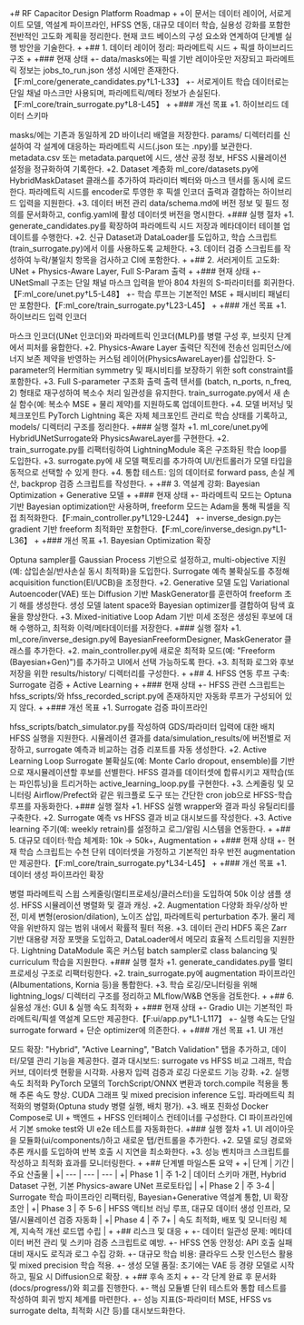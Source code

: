 +# RF Capacitor Design Platform Roadmap + +이 문서는 데이터 레이어, 서로게이트 모델, 역설계 파이프라인, HFSS 연동, 대규모 데이터 학습, 실용성 강화를 포함한 전반적인 고도화 계획을 정리한다. 현재 코드 베이스의 구성 요소와 연계하여 단계별 실행 방안을 기술한다. + +## 1. 데이터 레이어 정리: 파라메트릭 시드 + 픽셀 하이브리드 구조 + +### 현재 상태 +- data/masks에는 픽셀 기반 레이아웃만 저장되고 파라메트릭 정보는 jobs_to_run.json 생성 시에만 존재한다.【F:ml_core/generate_candidates.py†L1-L33】 +- 서로게이트 학습 데이터로는 단일 채널 마스크만 사용되며, 파라메트릭/메타 정보가 손실된다.【F:ml_core/train_surrogate.py†L8-L45】 + +### 개선 목표 +1. 하이브리드 데이터 스키마

masks/에는 기존과 동일하게 2D 바이너리 배열을 저장한다.
params/ 디렉터리를 신설하여 각 설계에 대응하는 파라메트릭 시드(.json 또는 .npy)를 보관한다.
metadata.csv 또는 metadata.parquet에 시드, 생산 공정 정보, HFSS 시뮬레이션 설정을 정규화하여 기록한다. +2. Dataset 계층화
ml_core/datasets.py에 HybridMaskDataset 클래스를 추가하여 파라미터 벡터와 마스크 텐서를 동시에 로드한다.
파라메트릭 시드를 encoder로 투영한 후 픽셀 인코더 출력과 결합하는 하이브리드 입력을 지원한다. +3. 데이터 버전 관리
data/schema.md에 버전 정보 및 필드 정의를 문서화하고, config.yaml에 활성 데이터셋 버전을 명시한다.
+### 실행 절차 +1. generate_candidates.py를 확장하여 파라메트릭 시드 저장과 메타데이터 테이블 업데이트를 수행한다. +2. 신규 Dataset과 DataLoader를 도입하고, 학습 스크립트(train_surrogate.py)에서 이를 사용하도록 교체한다. +3. 데이터 검증 스크립트를 작성하여 누락/불일치 항목을 검사하고 CI에 포함한다. + +## 2. 서러게이트 고도화: UNet + Physics-Aware Layer, Full S-Param 출력 + +### 현재 상태 +- UNetSmall 구조는 단일 채널 마스크 입력을 받아 804 차원의 S-파라미터를 회귀한다.【F:ml_core/unet.py†L5-L48】 +- 학습 루프는 기본적인 MSE + 패시비티 패널티만 포함한다.【F:ml_core/train_surrogate.py†L23-L45】 + +### 개선 목표 +1. 하이브리드 입력 인코더

마스크 인코더(UNet 인코더)와 파라메트릭 인코더(MLP)를 병렬 구성 후, 브릿지 단계에서 피처를 융합한다. +2. Physics-Aware Layer
출력단 직전에 전송선 임피던스/에너지 보존 제약을 반영하는 커스텀 레이어(PhysicsAwareLayer)를 삽입한다.
S-parameter의 Hermitian symmetry 및 패시비티를 보장하기 위한 soft constraint를 포함한다. +3. Full S-parameter 구조화 출력
출력 텐서를 (batch, n_ports, n_freq, 2) 형태로 재구성하여 복소수 처리 일관성을 유지한다.
train_surrogate.py에서 새 손실 함수(예: 복소수 MSE + 물리 제약)를 지원하도록 업데이트한다. +4. 모델 버저닝 및 체크포인트
PyTorch Lightning 혹은 자체 체크포인트 관리로 학습 상태를 기록하고, models/ 디렉터리 구조를 정리한다.
+### 실행 절차 +1. ml_core/unet.py에 HybridUNetSurrogate와 PhysicsAwareLayer를 구현한다. +2. train_surrogate.py를 리팩터링하여 LightningModule 혹은 구조화된 학습 loop를 도입한다. +3. surrogate.py에 새 모델 팩토리를 추가하여 UI/컨트롤러가 모델 타입을 동적으로 선택할 수 있게 한다. +4. 통합 테스트: 임의 데이터로 forward pass, 손실 계산, backprop 검증 스크립트를 작성한다. + +## 3. 역설계 강화: Bayesian Optimization + Generative 모델 + +### 현재 상태 +- 파라메트릭 모드는 Optuna 기반 Bayesian optimization만 사용하며, freeform 모드는 Adam을 통해 픽셀을 직접 최적화한다.【F:main_controller.py†L129-L244】 +- inverse_design.py는 gradient 기반 freeform 최적화만 포함한다.【F:ml_core/inverse_design.py†L1-L36】 + +### 개선 목표 +1. Bayesian Optimization 확장

Optuna sampler를 Gaussian Process 기반으로 설정하고, multi-objective 지원(예: 삽입손실/반사손실 동시 최적화)을 도입한다.
Surrogate 예측 불확실도를 추정해 acquisition function(EI/UCB)을 조정한다. +2. Generative 모델 도입
Variational Autoencoder(VAE) 또는 Diffusion 기반 MaskGenerator를 훈련하여 freeform 초기 해를 생성한다.
생성 모델 latent space와 Bayesian optimizer를 결합하여 탐색 효율을 향상한다. +3. Mixed-initiative Loop
Adam 기반 미세 조정은 생성된 후보에 대해 수행하고, 최적화 이력/메타데이터를 저장한다.
+### 실행 절차 +1. ml_core/inverse_design.py에 BayesianFreeformDesigner, MaskGenerator 클래스를 추가한다. +2. main_controller.py에 새로운 최적화 모드(예: "Freeform (Bayesian+Gen)")를 추가하고 UI에서 선택 가능하도록 한다. +3. 최적화 로그와 후보 저장을 위한 results/history/ 디렉터리를 구성한다. + +## 4. HFSS 연동 루프 구축: Surrogate 검증 + Active Learning + +### 현재 상태 +- HFSS 관련 스크립트는 hfss_scripts/와 hfss_recorded_script.py에 존재하지만 자동화 루프가 구성되어 있지 않다. + +### 개선 목표 +1. Surrogate 검증 파이프라인

hfss_scripts/batch_simulator.py를 작성하여 GDS/파라미터 입력에 대한 배치 HFSS 실행을 지원한다.
시뮬레이션 결과를 data/simulation_results/에 버전별로 저장하고, surrogate 예측과 비교하는 검증 리포트를 자동 생성한다. +2. Active Learning Loop
Surrogate 불확실도(예: Monte Carlo dropout, ensemble)를 기반으로 재시뮬레이션할 후보를 선별한다.
HFSS 결과를 데이터셋에 합류시키고 재학습(또는 파인튜닝)을 트리거하는 active_learning_loop.py를 구현한다. +3. 스케줄링 및 모니터링
Airflow/Prefect와 같은 워크플로 도구 또는 간단한 cron job으로 HFSS-학습 루프를 자동화한다.
+### 실행 절차 +1. HFSS 실행 wrapper와 결과 파싱 유틸리티를 구축한다. +2. Surrogate 예측 vs HFSS 결과 비교 대시보드를 작성한다. +3. Active learning 주기(예: weekly retrain)를 설정하고 로그/알림 시스템을 연동한다. + +## 5. 대규모 데이터·학습 체계화: 10k → 50k+, Augmentation + +### 현재 상태 +- 현재 학습 스크립트는 수천 단위 데이터셋을 가정하고 기본적인 좌우 반전 augmentation만 제공한다.【F:ml_core/train_surrogate.py†L34-L45】 + +### 개선 목표 +1. 데이터 생성 파이프라인 확장

병렬 파라메트릭 스윕 스케줄링(멀티프로세싱/클러스터)을 도입하여 50k 이상 샘플 생성.
HFSS 시뮬레이션 병렬화 및 결과 캐싱. +2. Augmentation 다양화
좌우/상하 반전, 미세 변형(erosion/dilation), 노이즈 삽입, 파라메트릭 perturbation 추가.
물리 제약을 위반하지 않는 범위 내에서 확률적 필터 적용. +3. 데이터 관리
HDF5 혹은 Zarr 기반 대용량 저장 포맷을 도입하고, DataLoader에서 메모리 효율적 스트리밍을 지원한다.
Lightning DataModule 혹은 커스텀 batch sampler로 class balancing 및 curriculum 학습을 지원한다.
+### 실행 절차 +1. generate_candidates.py를 멀티프로세싱 구조로 리팩터링한다. +2. train_surrogate.py에 augmentation 파이프라인(Albumentations, Kornia 등)을 통합한다. +3. 학습 로깅/모니터링을 위해 lightning_logs/ 디렉터리 구조를 정리하고 MLflow/W&B 연동을 검토한다. + +## 6. 실용성 개선: GUI & 실행 속도 최적화 + +### 현재 상태 +- Gradio UI는 기본적인 파라메트릭/픽셀 역설계 모드만 제공한다.【F:ui/app.py†L1-L117】 +- 실행 속도는 단일 surrogate forward + 단순 optimizer에 의존한다. + +### 개선 목표 +1. UI 개선

모드 확장: "Hybrid", "Active Learning", "Batch Validation" 탭을 추가하고, 데이터/모델 관리 기능을 제공한다.
결과 대시보드: surrogate vs HFSS 비교 그래프, 학습 커브, 데이터셋 현황을 시각화.
사용자 입력 검증과 로깅 다운로드 기능 강화. +2. 실행 속도 최적화
PyTorch 모델의 TorchScript/ONNX 변환과 torch.compile 적용을 통해 추론 속도 향상.
CUDA 그래프 및 mixed precision inference 도입.
파라메트릭 최적화의 병렬화(Optuna study 병렬 실행, 배치 평가). +3. 배포 친화성
Docker Compose로 UI + 백엔드 + HFSS 인터페이스 컨테이너를 구성한다.
CI 파이프라인에서 기본 smoke test와 UI e2e 테스트를 자동화한다.
+### 실행 절차 +1. UI 레이아웃을 모듈화(ui/components/)하고 새로운 탭/컨트롤을 추가한다. +2. 모델 로딩 경로와 추론 캐시를 도입하여 반복 호출 시 지연을 최소화한다. +3. 성능 벤치마크 스크립트를 작성하고 최적화 효과를 모니터링한다. + +## 단계별 마일스톤 요약 + +| 단계 | 기간 | 주요 산출물 | +| --- | --- | --- | +| Phase 1 | 주 1-2 | 데이터 스키마 개편, Hybrid Dataset 구현, 기본 Physics-aware UNet 프로토타입 | +| Phase 2 | 주 3-4 | Surrogate 학습 파이프라인 리팩터링, Bayesian+Generative 역설계 통합, UI 확장 초안 | +| Phase 3 | 주 5-6 | HFSS 액티브 러닝 루프, 대규모 데이터 생성 인프라, 모델/시뮬레이션 검증 자동화 | +| Phase 4 | 주 7+ | 속도 최적화, 배포 및 모니터링 체계, 지속적 개선 로드맵 수립 | + +## 리스크 및 대응 + +- 데이터 일관성 문제: 메타데이터 버전 관리 및 스키마 검증 스크립트로 예방. +- HFSS 연동 안정성: API 호출 실패 대비 재시도 로직과 로그 수집 강화. +- 대규모 학습 비용: 클라우드 스팟 인스턴스 활용 및 mixed precision 학습 적용. +- 생성 모델 품질: 초기에는 VAE 등 경량 모델로 시작하고, 필요 시 Diffusion으로 확장. + +## 후속 조치 + +- 각 단계 완료 후 문서화(docs/progress/)와 회고를 진행한다. +- 핵심 모듈별 단위 테스트와 통합 테스트를 작성하여 회귀 방지 체계를 마련한다. +- 성능 지표(S-파라미터 MSE, HFSS vs surrogate delta, 최적화 시간 등)를 대시보드화한다.
